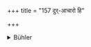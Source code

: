 +++
title = "157 दुर्-आचारो हि"

+++

<details><summary>Bühler</summary>

157	For a man of bad conduct is blamed among people, constantly suffers misfortunes, is afflicted with diseases, and short-lived.
</details>
